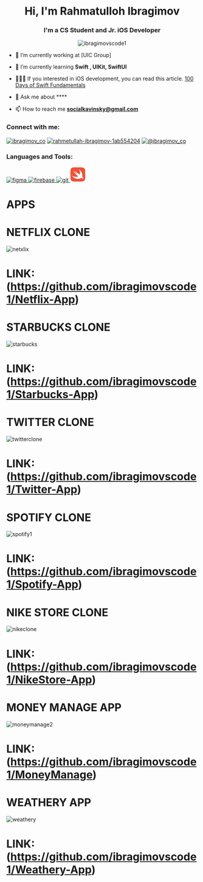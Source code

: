 <h1 align="center">Hi, I'm Rahmatulloh Ibragimov</h1>
<h3 align="center">I'm a CS Student and Jr. iOS Developer </h3>

<p align="center"> <img src="https://komarev.com/ghpvc/?username=ibragimovscode1&label=Profile%20views&color=00a8e0&style=flat" alt="ibragimovscode1" /> </p>

- 🔭 I’m currently working at [UIC Group]

- 🌱 I’m currently learning **Swift , UIKit, SwiftUI**

- 👨🏻‍💻 If you interested in iOS development, you can read this article. [100 Days of Swift Fundamentals](https://github.com/ibragimovscode1/100DaysOfSwift)

- 💬 Ask me about ****

- 📫 How to reach me **socialkavinsky@gmail.com**

<h3 align="left">Connect with me:</h3>
<p align="left">
<a href="https://twitter.com/ibragimov_co" target="blank"><img align="center" src="https://raw.githubusercontent.com/rahuldkjain/github-profile-readme-generator/master/src/images/icons/Social/twitter.svg" alt="ibragimov_co" height="30" width="40" /></a>
<a href="https://linkedin.com/in/rahmetullah-ibragimov-1ab554204" target="blank"><img align="center" src="https://raw.githubusercontent.com/rahuldkjain/github-profile-readme-generator/master/src/images/icons/Social/linked-in-alt.svg" alt="rahmetullah-ibragimov-1ab554204" height="30" width="40" /></a>
<a href="https://medium.com/@ibragimov_co" target="blank"><img align="center" src="https://raw.githubusercontent.com/rahuldkjain/github-profile-readme-generator/master/src/images/icons/Social/medium.svg" alt="@ibragimov_co" height="30" width="40" /></a>
</p>

<h3 align="left">Languages and Tools:</h3>
<p align="left"> <a href="https://www.figma.com/" target="_blank" rel="noreferrer"> <img src="https://www.vectorlogo.zone/logos/figma/figma-icon.svg" alt="figma" width="40" height="40"/> </a> <a href="https://firebase.google.com/" target="_blank" rel="noreferrer"> <img src="https://www.vectorlogo.zone/logos/firebase/firebase-icon.svg" alt="firebase" width="40" height="40"/> </a> <a href="https://git-scm.com/" target="_blank" rel="noreferrer"> <img src="https://www.vectorlogo.zone/logos/git-scm/git-scm-icon.svg" alt="git" width="40" height="40"/> </a> <a href="https://developer.apple.com/swift/" target="_blank" rel="noreferrer"> <img src="https://raw.githubusercontent.com/devicons/devicon/master/icons/swift/swift-original.svg" alt="swift" width="40" height="40"/> </a> </p>

# APPS

# NETFLIX CLONE
![netxlix](https://user-images.githubusercontent.com/89012665/179399373-11cd63d9-aaa5-4d76-92cf-7ea91b24ca19.jpg)
# LINK:(https://github.com/ibragimovscode1/Netflix-App)

# STARBUCKS CLONE
![starbucks](https://user-images.githubusercontent.com/89012665/179399501-e786b895-5718-44f2-b493-f3953f7653fc.jpg)
# LINK:(https://github.com/ibragimovscode1/Starbucks-App)

# TWITTER CLONE
![twitterclone](https://user-images.githubusercontent.com/89012665/179399542-eb5d25a3-0afe-4b1f-b6d2-441f684a89a1.jpg)
# LINK:(https://github.com/ibragimovscode1/Twitter-App)

# SPOTIFY CLONE
![spotify1](https://user-images.githubusercontent.com/89012665/179399578-4aaa30b8-c5b5-487e-a9e0-e663a125b275.jpg)
# LINK:(https://github.com/ibragimovscode1/Spotify-App)

# NIKE STORE CLONE
![nikeclone](https://user-images.githubusercontent.com/89012665/179399633-37eed488-7b6f-4ffa-a8b0-29623a631e44.jpg)
# LINK:(https://github.com/ibragimovscode1/NikeStore-App)

# MONEY MANAGE APP
![moneymanage2](https://user-images.githubusercontent.com/89012665/179399696-bf4e3ec9-c81b-463d-8c07-250f2b08b006.jpg)
# LINK:(https://github.com/ibragimovscode1/MoneyManage)

# WEATHERY APP
![weathery](https://user-images.githubusercontent.com/89012665/179399758-84558cd2-8370-41b3-9cad-a71affa898c0.jpg)
# LINK:(https://github.com/ibragimovscode1/Weathery-App)
